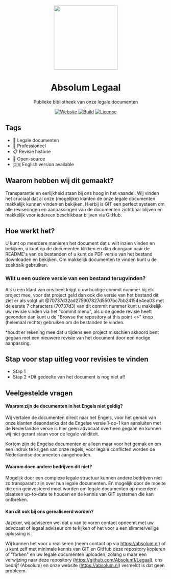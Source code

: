 <p align="center"><a href="https://github.com/absolum1"
target="_blank"><br><img width="200" src="https://absolum.nl/assets/images/absolum-logo1.svg"></a></p>


<h1 align="center">Absolum Legaal</h1>


<p align="center">Publieke bibliotheek van onze legale documenten</p>


<p align="center"> 
<a href="https://absolum.nl"><img src="https://img.shields.io/badge/website-absolum.nl-lightgrey.svg" alt="Website"></a>
<a href="https://github.com/absolum1"><img src="https://img.shields.io/badge/build-success-lightgrey.svg" alt="Build"></a>
<a href="https://absolum.nl/Licenses"><img src="https://img.shields.io/badge/license-MIT-lightgrey.svg" alt="License"></a>
</p>

## Tags
- :page_facing_up: Legale documenten
- :necktie: Professioneel
- :clipboard: Revisie historie
- 🎉 Open-source
- :gb: English version available

## Waarom hebben wij dit gemaakt?
Transparantie en eerlijkheid staan bij ons hoog in het vaandel. Wij vinden het cruciaal dat al onze (mogelijke) klanten de onze legale documenten makkelijk kunnen vinden en bekijken. Hierbij is GIT een perfect systeem om alle reviseringen en aanpassingen van de documenten zichtbaar blijven en makkelijk voor iedereen beschikbaar blijven via GitHub.

## Hoe werkt het?
U kunt op meerdere manieren het document dat u wilt inzien vinden en bekijken, u kunt op de documenten klikken en dan doorgaan naar de README's van de bestanden of u kunt de PDF versie van het bestand downloaden en bekijken. Om makkelijk documenten te vinden kunt u de zoekbalk gebruiken.

### Wilt u een oudere versie van een bestand terugvinden?
Als u een klant van ons bent krijgt u uw huidige commit nummer bij elk project mee, voor dat project geld dan ook die versie van het bestand dit ziet er als volgt uit @70737d32ad275907827d5507bc7bb24154e4ea03 met de eerste 7 characters (70737d3) van dit commit nummer kunt u makkelijk uw revisie vinden via het "commit menu", als u de goede revisie heeft gevonden dan kunt u de "Browse the repository at this point <>" knop (helemaal rechts) gebruiken om de bestanden te vinden.

*houdt er rekening mee dat u tijdens een project misschien akkoord bent gegaan met een nieuwere revisie van het document door een nodige aanpassing.

## Stap voor stap uitleg voor revisies te vinden
- Stap 1
- Stap 2
*Dit gedeelte van het document is nog niet af!

## Veelgestelde vragen
#### Waarom zijn de documenten in het Engels niet geldig?
Wij vertalen de documenten direct naar het Engels, voor het gemak van onze klanten desondanks dat de Engelse versie 1-op-1 kan aansluiten met de Nederlandse versie is hier geen advocaat overheen gegaan en kunnen wij niet gerant staan voor de legale validiteit.

Kortom zijn de Engelse documenten er alleen maar voor het gemak en om een indruk te krijgen van onze regels, voor legale conflicten worden de Nederlandse documenten aangehouden.

#### Waarom doen andere bedrijven dit niet?
Mogelijk door een complexe legale structuur kunnen andere bedrijven niet zo transparant zijn over hun legale documenten. En mogelijk door de moeite die erin geinvesteerd moet worden om legale documenten op meerdere plaatsen up-to-date te houden en de kennis van GIT systemen die kan ontbreken.

#### Kan dit ook bij ons gerealiseerd worden?
Jazeker, wij adviseren wel dat u van te voren contact opneemt met uw advocaat of legaal adviseur om te kijken of het voor u een slimme/veilige oplossing is. 

Wij kunnen het voor u realiseren (neem contact op via https://absolum.nl) of u kunt zelf met minimale kennis van GIT en GitHub deze repository kopieren of "forken" en uw legale documenten uploaden, zolang u maar een verwijzing naar deze repository (https://github.com/Absolum1/Legaal), ons bedrijf (Absolum) en onze website (https://absolum.nl) vermeldt is dat geen probleem.
